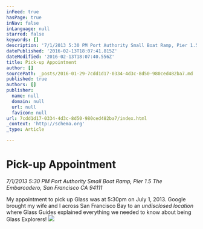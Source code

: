 ```yaml
---
inFeed: true
hasPage: true
inNav: false
inLanguage: null
starred: false
keywords: []
description: '7/1/2013 5:30 PM Port Authority Small Boat Ramp, Pier 1.5 The Embarcadero, San Francisco CA 94111'
datePublished: '2016-02-13T18:07:41.815Z'
dateModified: '2016-02-13T18:07:40.556Z'
title: Pick-up Appointment
author: []
sourcePath: _posts/2016-01-29-7cdd1d17-0334-4d3c-8d50-980ced482ba7.md
published: true
authors: []
publisher:
  name: null
  domain: null
  url: null
  favicon: null
url: 7cdd1d17-0334-4d3c-8d50-980ced482ba7/index.html
_context: 'http://schema.org'
_type: Article

---
```

# Pick-up Appointment

_7/1/2013 5:30 PM Port Authority Small Boat Ramp, Pier 1.5 The Embarcadero, San Francisco CA 94111_

My appointment to pick up Glass was at 5:30pm on July 1, 2013\. Google brought my wife and I across San Francisco Bay to an _undisclosed location_ where Glass Guides explained everything we needed to know about being Glass Explorers!
![](https://the-grid-user-content.s3-us-west-2.amazonaws.com/426f1c36-8852-4dba-9b6c-da1acbf7ed5e.jpg)
